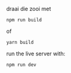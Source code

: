 draai die zooi met
```
npm run build
```
of

```
yarn build
```
run the live server with:
```
npm run dev
```
